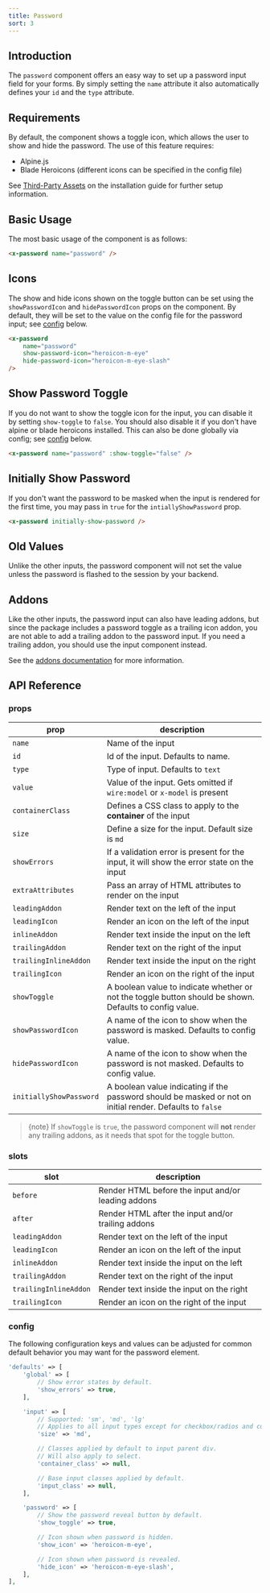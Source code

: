 ```yaml
---
title: Password
sort: 3
---
```


## Introduction

The `password` component offers an easy way to set up a password input field for your forms. By simply setting the `name` attribute it also automatically defines your `id` and the `type` attribute.

## Requirements

By default, the component shows a toggle icon, which allows the user to show and hide the password. The use of this feature requires:

-   Alpine.js
-   Blade Heroicons (different icons can be specified in the config file)

See [Third-Party Assets](/docs/laravel-form-components/{version}/installation#user-content-third-party-assets) on the installation guide for further setup information.

## Basic Usage

The most basic usage of the component is as follows:

```html
<x-password name="password" />
```

## Icons

The show and hide icons shown on the toggle button can be set using the `showPasswordIcon` and `hidePasswordIcon` props on the component. By default, they will be set to the value on the config
file for the password input; see [config](#user-content-config) below.

```html
<x-password
    name="password"
    show-password-icon="heroicon-m-eye"
    hide-password-icon="heroicon-m-eye-slash"
/>
```

## Show Password Toggle

If you do not want to show the toggle icon for the input, you can disable it by setting `show-toggle` to `false`. You should also disable it if you don't have alpine or blade heroicons installed.
This can also be done globally via config; see [config](#user-content-config) below.

```html
<x-password name="password" :show-toggle="false" />
```

## Initially Show Password

If you don't want the password to be masked when the input is rendered for the first time, you may pass in `true` for the `intiallyShowPassword` prop.

```html
<x-password initially-show-password />
```

## Old Values

Unlike the other inputs, the password component will not set the value unless the password is flashed to the session by your backend.

## Addons

Like the other inputs, the password input can also have leading addons, but since the package
includes a password toggle as a trailing icon addon, you are not able to add a trailing addon
to the password input. If you need a trailing addon, you should use the input component instead.

See the [addons documentation](/docs/laravel-form-components/{version}/advanced-usage/addons) for more information.

## API Reference

### props

| prop                    | description                                                                                               |
| ----------------------- | --------------------------------------------------------------------------------------------------------- |
| `name`                  | Name of the input                                                                                         |
| `id`                    | Id of the input. Defaults to name.                                                                        |
| `type`                  | Type of input. Defaults to `text`                                                                         |
| `value`                 | Value of the input. Gets omitted if `wire:model` or `x-model` is present                                  |
| `containerClass`        | Defines a CSS class to apply to the **container** of the input                                            |
| `size`                  | Define a size for the input. Default size is `md`                                                         |
| `showErrors`            | If a validation error is present for the input, it will show the error state on the input                 |
| `extraAttributes`       | Pass an array of HTML attributes to render on the input                                                   |
| `leadingAddon`          | Render text on the left of the input                                                                      |
| `leadingIcon`           | Render an icon on the left of the input                                                                   |
| `inlineAddon`           | Render text inside the input on the left                                                                  |
| `trailingAddon`         | Render text on the right of the input                                                                     |
| `trailingInlineAddon`   | Render text inside the input on the right                                                                 |
| `trailingIcon`          | Render an icon on the right of the input                                                                  |
| `showToggle`            | A boolean value to indicate whether or not the toggle button should be shown. Defaults to config value.   |
| `showPasswordIcon`      | A name of the icon to show when the password is masked. Defaults to config value.                         |
| `hidePasswordIcon`      | A name of the icon to show when the password is not masked. Defaults to config value.                     |
| `initiallyShowPassword` | A boolean value indicating if the password should be masked or not on initial render. Defaults to `false` |

> {note} If `showToggle` is `true`, the password component will **not** render any trailing addons, as it needs that spot for the toggle button.

### slots

| slot                  | description                                        |
| --------------------- | -------------------------------------------------- |
| `before`              | Render HTML before the input and/or leading addons |
| `after`               | Render HTML after the input and/or trailing addons |
| `leadingAddon`        | Render text on the left of the input               |
| `leadingIcon`         | Render an icon on the left of the input            |
| `inlineAddon`         | Render text inside the input on the left           |
| `trailingAddon`       | Render text on the right of the input              |
| `trailingInlineAddon` | Render text inside the input on the right          |
| `trailingIcon`        | Render an icon on the right of the input           |

### config

The following configuration keys and values can be adjusted for common default behavior
you may want for the password element.

```php
'defaults' => [
    'global' => [
        // Show error states by default.
        'show_errors' => true,
    ],

    'input' => [
        // Supported: 'sm', 'md', 'lg'
        // Applies to all input types except for checkbox/radios and custom select.
        'size' => 'md',

        // Classes applied by default to input parent div.
        // Will also apply to select.
        'container_class' => null,

        // Base input classes applied by default.
        'input_class' => null,
    ],

    'password' => [
        // Show the password reveal button by default.
        'show_toggle' => true,

        // Icon shown when password is hidden.
        'show_icon' => 'heroicon-m-eye',

        // Icon shown when password is revealed.
        'hide_icon' => 'heroicon-m-eye-slash',
    ],
],
```
